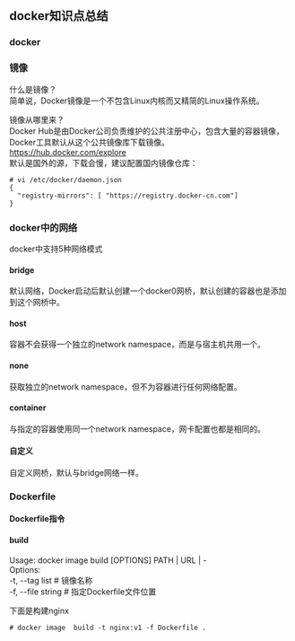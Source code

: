 ## docker知识点总结

### docker

### 镜像 

什么是镜像？   
简单说，Docker镜像是一个不包含Linux内核而又精简的Linux操作系统。  

镜像从哪里来？  
Docker Hub是由Docker公司负责维护的公共注册中心，包含大量的容器镜像，Docker工具默认从这个公共镜像库下载镜像。  
https://hub.docker.com/explore  
默认是国外的源，下载会慢，建议配置国内镜像仓库：   
````
# vi /etc/docker/daemon.json 
{
  "registry-mirrors": [ "https://registry.docker-cn.com"]
}
````





### docker中的网络

docker中支持5种网络模式  

#### bridge

默认网络，Docker启动后默认创建一个docker0网桥，默认创建的容器也是添加到这个网桥中。 

#### host 

容器不会获得一个独立的network namespace，而是与宿主机共用一个。

#### none

获取独立的network namespace，但不为容器进行任何网络配置。

#### container

与指定的容器使用同一个network namespace，网卡配置也都是相同的。

#### 自定义
  
自定义网桥，默认与bridge网络一样。

### Dockerfile

#### Dockerfile指令

#### build

Usage:  docker image build [OPTIONS] PATH | URL | -  
Options:  
-t, --tag list     # 镜像名称  
-f, --file string  # 指定Dockerfile文件位置  

下面是构建nginx
 
````
# docker image  build -t nginx:v1 -f Dockerfile .
```` 

 